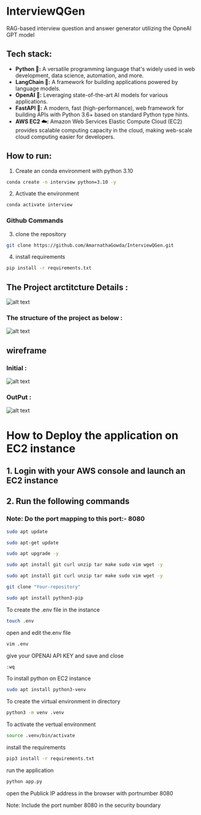 # InterviewQGen
RAG-based interview question and answer generator utilizing the OpneAI GPT model

## Tech stack:
* **Python 🐍:** A versatile programming language that's widely used in web development, data science, automation, and more.
* **LangChain 🔗:** A framework for building applications powered by language models.
* **OpenAI 🤖:** Leveraging state-of-the-art AI models for various applications.
* **FastAPI 🚀:** A modern, fast (high-performance), web framework for building APIs with Python 3.6+ based on standard Python type hints.
* **AWS EC2 ☁️:** Amazon Web Services Elastic Compute Cloud (EC2) provides scalable computing capacity in the cloud, making web-scale cloud computing easier for developers.


## How to run:

1. Create an conda environment with python 3.10

```bash
conda create -n interview python=3.10 -y

```

2. Activate the environment

```bash
conda activate interview

```

### Github Commands 

3. clone the repository

```bash
git clone https://github.com/AmarnathaGowda/InterviewQGen.git
```

4. install requirements

```bash
pip install -r requirements.txt

```

## The Project arctitcture Details :

![alt text](https://github.com/AmarnathaGowda/InterviewQGen/blob/main/Doc/RAG_GPT_Model.drawio-2.svg)

### The structure of the project as below :

![alt text](https://github.com/AmarnathaGowda/InterviewQGen/blob/main/Doc/InterViewQGen.png)


## wireframe
### Initial :
![alt text](https://github.com/AmarnathaGowda/InterviewQGen/blob/main/Doc/mainpage.png)
### OutPut : 

![alt text](https://github.com/AmarnathaGowda/InterviewQGen/blob/main/Doc/output.png)


# How to Deploy the application on EC2 instance

## 1. Login with your AWS console and launch an EC2 instance

## 2. Run the following commands

### Note: Do the port mapping to this port:- 8080

```bash
sudo apt update
```

```bash
sudo apt-get update
```

```bash
sudo apt upgrade -y
```

```bash
sudo apt install git curl unzip tar make sudo vim wget -y
```

```bash
sudo apt install git curl unzip tar make sudo vim wget -y
```

```bash
git clone "Your-repository"
```

```bash
sudo apt install python3-pip
```
To create the .env file in the instance
```bash
touch .env
```
open and edit the.env file
```bash
vim .env
```
give your OPENAI API KEY and save and close
```bash
:wq
```

To install python on EC2 instance
```bash
sudo apt install python3-venv
```

To create the virtual environment in directory
```bash
python3 -m venv .venv
```

To activate the vertual environment
```bash
source .venv/bin/activate
```
install the requirements
```bash
pip3 install -r requirements.txt
```
run the application
```bash
python app.py
```

open the Publick IP address in the browser with portnumber 8080

Note: Include the port number 8080 in the security boundary
